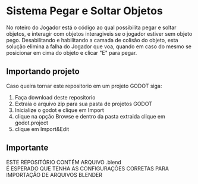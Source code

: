 # Sistema Pegar e Soltar Objetos

  No roteiro do Jogador está o código ao qual possibilita pegar e soltar objetos, e interagir com objetos interagiveis se o jogador estiver sem objeto pego.
Desabilitando e habilitando a camada de colisão do objeto, esta solução elimina a falha do Jogador que voa, quando em caso do mesmo se posicionar em cima do objeto e clicar "E" para pegar.

## Importando projeto

  Caso queira tornar este repositorio em um projeto GODOT siga:

  1. Faça download deste repositorio
  2. Extraia o arquivo zip para sua pasta de projetos GODOT
  3. Inicialize o godot e clique em Import
  4. clique na opção Browse e dentro da pasta extraida clique em godot.project
  5. clique em Import&Edit

## Importante

  ESTE REPOSITÓRIO CONTÉM ARQUIVO .blend  
  É ESPERADO QUE TENHA AS CONFIGURAÇÕES CORRETAS PARA IMPORTAÇÃO DE ARQUIVOS BLENDER
